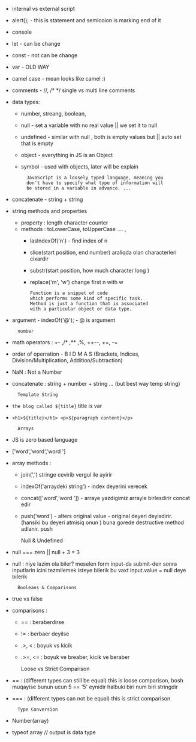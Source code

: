 * internal vs external script
* alert();  - this is statement and semicolon 
            is marking
            end of it
* console
* let - can be change
* const - not can be change
* var - OLD WAY
* camel case - mean looks like camel :)  
* comments - //, /* */ single vs multi line comments
* data types: 
    * number, streang, boolean,
    * null - set a variable with no real  value || we set it to null
    * undefined - similar with null , both is empty values but 
                 || auto set that is empty
    * object - everything in JS is an Object 
    * symbol - used with objects, later will be explain

            JavaScript is a loosely typed language, meaning you 
            don't have to specify what type of information will 
            be stored in a variable in advance. ... 

* concatenate - string + string
* string methods and properties 
    * property : length character counter 
    * methods : toLowerCase, toUpperCase .... ,
      * lasIndexOf('n') - find index of n 
      * slice(start position, end number) araliqda olan characterleri cixardir
      * substr(start position, how much character long )  
      * replace('m', 'w') change first n with w   

            Function is a snippet of code 
            which performs some kind of specific task.
            Method is just a function that is associated
            with a particular object or data type.

* argument - indexOf('@'); - @ is argument 
 
        number
  
* math operators : +- ,/* ,** ,%, ++--, +=, -=
* order of operration - B I D M A S 
                        (Brackets, Indices, Division/Multiplication, Addition/Subtraction)
* NaN : Not a Number 
* concatenate : string + number + string ... (but best way temp string)

        Template String
  
* `the blog called ${title}` title is var 
* `<h1>${title}</h1> <p>${paragraph content}</p>`
  
        Arrays

* JS is zero based language
* ['word','word','word ']
* array methods : 
    * join(',') stringe cevirib vergul ile ayirir
    * indexOf('arraydeki string') - index deyerini verecek
    * concat(['word','word ']) - arraye yazdigimiz arrayle birlesdirir concat edir
    * push('word') - alters original value - original deyeri deyisdirir. 
                    (hansiki bu deyeri atmisiq onun )
                    buna gorede destructive method adlanir.
      push

    

        Null & Undefined
* null === zero || null + 3 = 3
* null : niye lazim ola biler? meselen form input-da
    submit-den sonra inputlarin icini tezmilemek isteye 
    bilerik bu vaxt input.value = null deye bilerik


        Booleans & Comparisons
* true vs false 
* comparisons :
    * == : beraberdirse
    * != : berbaer deyilse
    * .>, < : boyuk vs kicik
    * .>=, <= : boyuk ve breaber, kicik ve beraber
  

        Loose vs Strict Comparison

* == : (different types can still be equal) this is loose comparison, bosh muqayise
        bunun ucun 5 == '5' eynidir halbuki biri num biri
        stringdir
* === : (different types can not be equal) this is strict comparison

       
        Type Conversion

* Number(array) 
* typeof array // output is data type 



